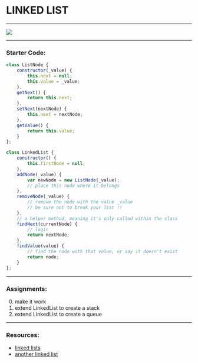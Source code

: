 # LINKED LIST
___
![](http://xenomachina.com/images/linked-list.png)
___
### Starter Code: 
```javascript
class ListNode {
	constructor(_value) {
		this.next = null;
		this.value = _value;
	},
	getNext() {
		return this.next;
	},
	setNext(nextNode) {
		this.next = nextNode;
	},
	getValue() {
		return this.value;
	}
};

class LinkedList {
	constructor() {
		this.firstNode = null;
	},
	addNode(_value) {
		var newNode = new ListNode(_value);
		// place this node where it belongs
	},
	removeNode(_value) {
		// remove the node with the value _value
		// be sure not to break your list !!
	},
	// a helper method, meaning it's only called within the class
	findNext(currentNode) {
		// logic
		return nextNode;
	},
	findValue(value) {
		// find the node with that value, or say it doesn't exist
		return node;
	}
};
```
___
### Assignments:
0. make it work
1. extend LinkedList to create a stack
2.  extend LinkedList to create a queue

___  
### Resources:  
* [linked lists](http://www.thatjsdude.com/interview/linkedList.html)  
* [another linked list](http://js-algorithms.tutorialhorizon.com)  